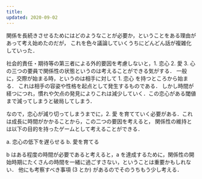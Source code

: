 ```yaml
---
title:
updated: 2020-09-02
---
```


関係を長続きさせるためにはどのようなことが必要か，ということをある理由があって考え始めたのだが，
これを色々議論していくうちにどんどん話が複雑化していった．

社会的責任・期待等の第三者による外的要因を考慮しないと，1. 恋心 2. 愛 3. 心 の三つの要員で関係性の状態というのは考えることができる気がする．
一般に，交際が始まる時，というのは相手に対して 1. 恋心 を持つところから始まる．
これは相手の容姿や性格を起点として発生するものである．
しかし時間が経つにつれ，慣れや欠点の発見によりこれは減少していく．この恋心がある閾値まで減ってしまうと破局してしまう．

なので，恋心が減り切ってしまうまでに，2. 愛 を育てていく必要がある．これは成長に時間がかかることから，この二つの要因を考えると，
関係性の維持とは以下の目的を持ったゲームとして考えることができる．

a. 恋心の低下を遅らせる
b. 愛を育てる

b はある程度の時間が必要であると考えると，a を達成するために，関係性の開始時期にたくさんの時間を一緒に過ごすさない，ということは重要かもしれない．
他にも考察すべき事項 (3 とか) があるのでそのうちもう少し考える．
